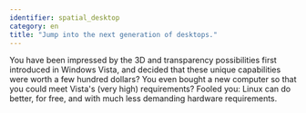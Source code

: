 ```yaml
---
identifier: spatial_desktop
category: en
title: "Jump into the next generation of desktops."
---
```


You have been impressed by the 3D and transparency possibilities 
first introduced in Windows Vista, and decided that these unique 
capabilities were worth a few hundred dollars? You even bought a new 
computer so that you could meet Vista's (very high) requirements? Fooled 
you: Linux can do better, for free, and with much less demanding 
hardware requirements.

<? all_video_ids_from_file ();?>





